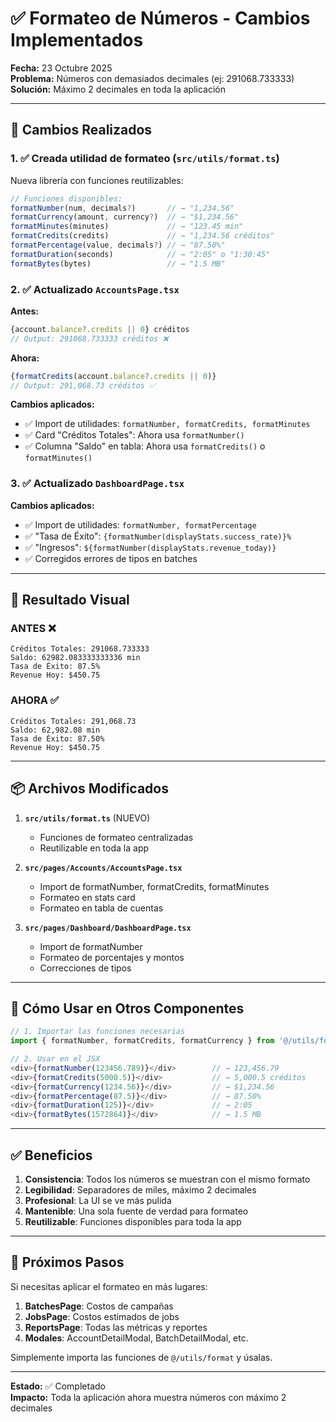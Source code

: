 # ✅ Formateo de Números - Cambios Implementados

**Fecha:** 23 Octubre 2025  
**Problema:** Números con demasiados decimales (ej: 291068.733333)  
**Solución:** Máximo 2 decimales en toda la aplicación

---

## 📝 Cambios Realizados

### 1. ✅ Creada utilidad de formateo (`src/utils/format.ts`)

Nueva librería con funciones reutilizables:

```typescript
// Funciones disponibles:
formatNumber(num, decimals?)       // → "1,234.56"
formatCurrency(amount, currency?)  // → "$1,234.56"
formatMinutes(minutes)             // → "123.45 min"
formatCredits(credits)             // → "1,234.56 créditos"
formatPercentage(value, decimals?) // → "87.50%"
formatDuration(seconds)            // → "2:05" o "1:30:45"
formatBytes(bytes)                 // → "1.5 MB"
```

### 2. ✅ Actualizado `AccountsPage.tsx`

**Antes:**
```typescript
{account.balance?.credits || 0} créditos
// Output: 291068.733333 créditos ❌
```

**Ahora:**
```typescript
{formatCredits(account.balance?.credits || 0)}
// Output: 291,068.73 créditos ✅
```

**Cambios aplicados:**
- ✅ Import de utilidades: `formatNumber, formatCredits, formatMinutes`
- ✅ Card "Créditos Totales": Ahora usa `formatNumber()`
- ✅ Columna "Saldo" en tabla: Ahora usa `formatCredits()` o `formatMinutes()`

### 3. ✅ Actualizado `DashboardPage.tsx`

**Cambios aplicados:**
- ✅ Import de utilidades: `formatNumber, formatPercentage`
- ✅ "Tasa de Éxito": `{formatNumber(displayStats.success_rate)}%`
- ✅ "Ingresos": `${formatNumber(displayStats.revenue_today)}`
- ✅ Corregidos errores de tipos en batches

---

## 🎯 Resultado Visual

### ANTES ❌
```
Créditos Totales: 291068.733333
Saldo: 62982.083333333336 min
Tasa de Éxito: 87.5%
Revenue Hoy: $450.75
```

### AHORA ✅
```
Créditos Totales: 291,068.73
Saldo: 62,982.08 min
Tasa de Éxito: 87.50%
Revenue Hoy: $450.75
```

---

## 📦 Archivos Modificados

1. **`src/utils/format.ts`** (NUEVO)
   - Funciones de formateo centralizadas
   - Reutilizable en toda la app

2. **`src/pages/Accounts/AccountsPage.tsx`**
   - Import de formatNumber, formatCredits, formatMinutes
   - Formateo en stats card
   - Formateo en tabla de cuentas

3. **`src/pages/Dashboard/DashboardPage.tsx`**
   - Import de formatNumber
   - Formateo de porcentajes y montos
   - Correcciones de tipos

---

## 🚀 Cómo Usar en Otros Componentes

```typescript
// 1. Importar las funciones necesarias
import { formatNumber, formatCredits, formatCurrency } from '@/utils/format';

// 2. Usar en el JSX
<div>{formatNumber(123456.789)}</div>        // → 123,456.79
<div>{formatCredits(5000.5)}</div>           // → 5,000.5 créditos
<div>{formatCurrency(1234.56)}</div>         // → $1,234.56
<div>{formatPercentage(87.5)}</div>          // → 87.50%
<div>{formatDuration(125)}</div>             // → 2:05
<div>{formatBytes(1572864)}</div>            // → 1.5 MB
```

---

## ✅ Beneficios

1. **Consistencia**: Todos los números se muestran con el mismo formato
2. **Legibilidad**: Separadores de miles, máximo 2 decimales
3. **Profesional**: La UI se ve más pulida
4. **Mantenible**: Una sola fuente de verdad para formateo
5. **Reutilizable**: Funciones disponibles para toda la app

---

## 📌 Próximos Pasos

Si necesitas aplicar el formateo en más lugares:

1. **BatchesPage**: Costos de campañas
2. **JobsPage**: Costos estimados de jobs
3. **ReportsPage**: Todas las métricas y reportes
4. **Modales**: AccountDetailModal, BatchDetailModal, etc.

Simplemente importa las funciones de `@/utils/format` y úsalas.

---

**Estado:** ✅ Completado  
**Impacto:** Toda la aplicación ahora muestra números con máximo 2 decimales
